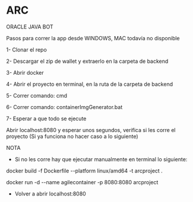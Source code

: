 # ARC
ORACLE JAVA BOT

Pasos para correr la app desde WINDOWS, MAC todavía no disponible

1- Clonar el repo

2- Descargar el zip de wallet y extraerlo en la carpeta de backend

3- Abrir docker

4- Abrir el proyecto en terminal, en la ruta de la carpeta de backend

5- Correr comando: cmd

6- Correr comando: containerImgGenerator.bat

7- Esperar a que todo se ejecute

Abrir localhost:8080 y esperar unos segundos, verifica si les corre el proyecto (Si ya funciona no hacer caso a lo siguiente)

NOTA

* Si no les corre hay que ejecutar manualmente en terminal lo siguiente:

docker build -f Dockerfile --platform linux/amd64 -t arcproject .

docker run -d --name agilecontainer -p 8080:8080 arcproject

* Volver a abrir localhost:8080

